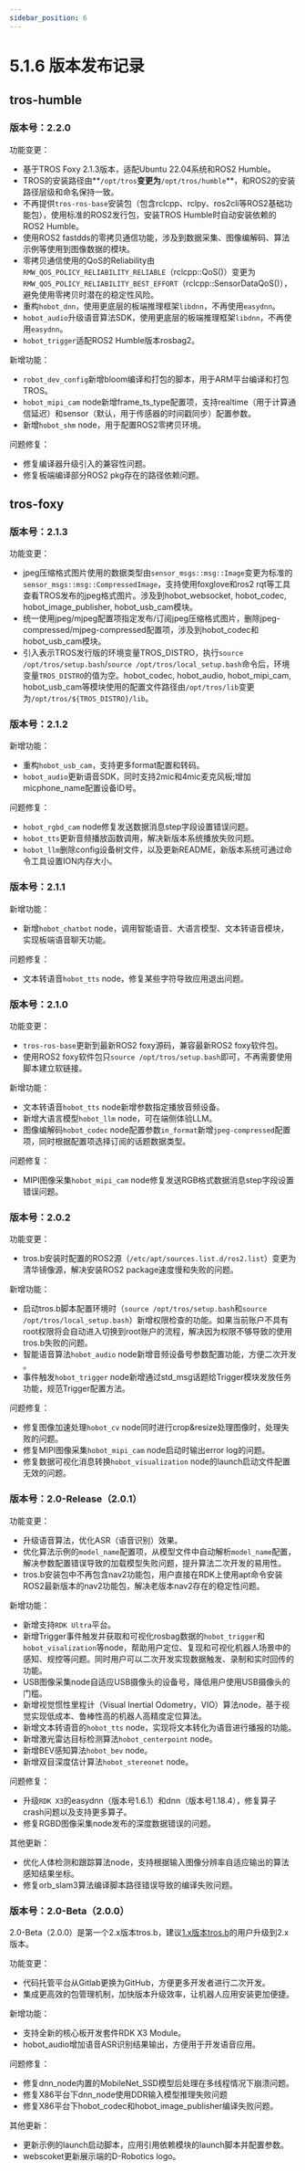 ```yaml
---
sidebar_position: 6
---
```


# 5.1.6 版本发布记录

## tros-humble

### 版本号：2.2.0

功能变更：

- 基于TROS Foxy 2.1.3版本，适配Ubuntu 22.04系统和ROS2 Humble。
- TROS的安装路径由**`/opt/tros`**变更为**`/opt/tros/humble`**，和ROS2的安装路径层级和命名保持一致。
- 不再提供`tros-ros-base`安装包（包含rclcpp、rclpy、ros2cli等ROS2基础功能包），使用标准的ROS2发行包，安装TROS Humble时自动安装依赖的ROS2 Humble。
- 使用ROS2 fastdds的零拷贝通信功能，涉及到数据采集、图像编解码、算法示例等使用到图像数据的模块。
- 零拷贝通信使用的QoS的Reliability由`RMW_QOS_POLICY_RELIABILITY_RELIABLE`（rclcpp::QoS()）变更为`RMW_QOS_POLICY_RELIABILITY_BEST_EFFORT`（rclcpp::SensorDataQoS()），避免使用零拷贝时潜在的稳定性风险。
- 重构`hobot_dnn`，使用更底层的板端推理框架`libdnn`，不再使用`easydnn`。
- `hobot_audio`升级语音算法SDK，使用更底层的板端推理框架`libdnn`，不再使用`easydnn`。
- `hobot_trigger`适配ROS2 Humble版本rosbag2。

新增功能：
- `robot_dev_config`新增bloom编译和打包的脚本，用于ARM平台编译和打包TROS。
- `hobot_mipi_cam` node新增frame_ts_type配置项，支持realtime（用于计算通信延迟）和sensor（默认，用于传感器的时间戳同步）配置参数。
- 新增`hobot_shm` node，用于配置ROS2零拷贝环境。

问题修复：
- 修复编译器升级引入的兼容性问题。
- 修复板端编译部分ROS2 pkg存在的路径依赖问题。

## tros-foxy

### 版本号：2.1.3

功能变更：

- jpeg压缩格式图片使用的数据类型由`sensor_msgs::msg::Image`变更为标准的`sensor_msgs::msg::CompressedImage`，支持使用foxglove和ros2 rqt等工具查看TROS发布的jpeg格式图片。涉及到hobot_websocket, hobot_codec, hobot_image_publisher, hobot_usb_cam模块。
- 统一使用jpeg/mjpeg配置项指定发布/订阅jpeg压缩格式图片，删除jpeg-compressed/mjpeg-compressed配置项，涉及到hobot_codec和hobot_usb_cam模块。
- 引入表示TROS发行版的环境变量TROS_DISTRO，执行`source /opt/tros/setup.bash`/`source /opt/tros/local_setup.bash`命令后，环境变量`TROS_DISTRO`的值为空。hobot_codec, hobot_audio, hobot_mipi_cam, hobot_usb_cam等模块使用的配置文件路径由`/opt/tros/lib`变更为`/opt/tros/${TROS_DISTRO}/lib`。


### 版本号：2.1.2

新增功能：

- 重构`hobot_usb_cam`，支持更多format配置和转码。
- `hobot_audio`更新语音SDK，同时支持2mic和4mic麦克风板;增加micphone_name配置设备ID号。

问题修复：

- `hobot_rgbd_cam` node修复发送数据消息step字段设置错误问题。
- `hobot_tts`更新音频播放函数调用，解决新版本系统播放失败问题。
- `hobot_llm`删除config设备树文件，以及更新README，新版本系统可通过命令工具设置ION内存大小。

### 版本号：2.1.1

新增功能：

- 新增`hobot_chatbot` node，调用智能语音、大语言模型、文本转语音模块，实现板端语音聊天功能。

问题修复：

- 文本转语音`hobot_tts` node，修复某些字符导致应用退出问题。

### 版本号：2.1.0

功能变更：

- `tros-ros-base`更新到最新ROS2 foxy源码，兼容最新ROS2 foxy软件包。
- 使用ROS2 foxy软件包只`source /opt/tros/setup.bash`即可，不再需要使用脚本建立软链接。

新增功能：

- 文本转语音`hobot_tts` node新增参数指定播放音频设备。
- 新增大语言模型`hobot_llm` node，可在端侧体验LLM。
- 图像编解码`hobot_codec` node配置参数`in_format`新增`jpeg-compressed`配置项，同时根据配置项选择订阅的话题数据类型。

问题修复：

- MIPI图像采集`hobot_mipi_cam` node修复发送RGB格式数据消息step字段设置错误问题。


### 版本号：2.0.2

功能变更：

- tros.b安装时配置的ROS2源（`/etc/apt/sources.list.d/ros2.list`）变更为清华镜像源，解决安装ROS2 package速度慢和失败的问题。

新增功能：

- 启动tros.b脚本配置环境时（`source /opt/tros/setup.bash`和`source /opt/tros/local_setup.bash`）新增权限检查的功能。如果当前账户不具有root权限将会自动进入切换到root账户的流程，解决因为权限不够导致的使用tros.b失败的问题。
- 智能语音算法`hobot_audio` node新增音频设备号参数配置功能，方便二次开发​。
- 事件触发`hobot_trigger` node新增通过std_msg话题给Trigger模块发放任务功能，规范Trigger配置方法。

问题修复：

- 修复图像加速处理`hobot_cv` node同时进行crop&resize处理图像时，处理失败的问题。
- 修复MIPI图像采集`hobot_mipi_cam` node启动时输出error log的问题。
- 修复数据可视化消息转换`hobot_visualization` node的launch启动文件配置无效的问题。


### 版本号：2.0-Release（2.0.1）

功能变更：

- 升级语音算法，优化ASR（语音识别）效果。
- 优化算法示例的`model_name`配置项，从模型文件中自动解析`model_name`配置，解决参数配置错误导致的加载模型失败问题，提升算法二次开发的易用性。
- tros.b安装包中不再包含nav2功能包，用户直接在RDK上使用apt命令安装ROS2最新版本的nav2功能包，解决老版本nav2存在的稳定性问题。

新增功能：

- 新增支持`RDK Ultra`平台。
- 新增Trigger事件触发并获取和可视化rosbag数据的`hobot_trigger`和`hobot_visalization`等node，帮助用户定位、复现和可视化机器人场景中的感知、规控等问题。同时用户可以二次开发实现数据触发、录制和实时回传的功能。
- USB图像采集node自适应USB摄像头的设备号，降低用户使用USB摄像头的门槛。
- 新增视觉惯性里程计（Visual Inertial Odometry，VIO）算法node，基于视觉实现低成本、鲁棒性高的机器人高精度定位算法。
- 新增文本转语音的`hobot_tts` node，实现将文本转化为语音进行播报的功能。
- 新增激光雷达目标检测算法`hobot_centerpoint` node。
- 新增BEV感知算法`hobot_bev` node。
- 新增双目深度估计算法`hobot_stereonet` node。

问题修复：

- 升级`RDK X3`的easydnn（版本号1.6.1）和dnn（版本号1.18.4），修复算子crash问题以及支持更多算子。
- 修复RGBD图像采集node发布的深度数据错误的问题。

其他更新：

- 优化人体检测和跟踪算法node，支持根据输入图像分辨率自适应输出的算法感知结果坐标。
- 修复orb_slam3算法编译脚本路径错误导致的编译失败问题。


### 版本号：2.0-Beta（2.0.0）

2.0-Beta（2.0.0）是第一个2.x版本tros.b，建议[1.x版本tros.b](https://developer.d-robotics.cc/api/v1/fileData/TogetherROS/index.html)的用户升级到2.x版本。

功能变更：

- 代码托管平台从Gitlab更换为GitHub，方便更多开发者进行二次开发。
- 集成更高效的包管理机制，加快版本升级效率，让机器人应用安装更加便捷。

新增功能：

- 支持全新的核心板开发套件RDK X3 Module。
- hobot_audio增加语音ASR识别结果输出，方便用于开发语音应用。

问题修复：

- 修复dnn_node内置的MobileNet_SSD模型后处理在多线程情况下崩溃问题。
- 修复X86平台下dnn_node使用DDR输入模型推理失败问题
- 修复X86平台下hobot_codec和hobot_image_publisher编译失败问题。

其他更新：

- 更新示例的launch启动脚本，应用引用依赖模块的launch脚本并配置参数。
- webscoket更新展示端的D-Robotics logo。
